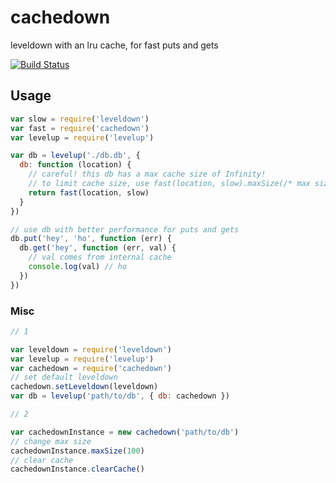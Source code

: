 # cachedown

leveldown with an lru cache, for fast puts and gets

[![Build Status](https://travis-ci.org/mvayngrib/cachedown.png)](https://travis-ci.org/mvayngrib/cachedown)

## Usage

```js
var slow = require('leveldown')
var fast = require('cachedown')
var levelup = require('levelup')

var db = levelup('./db.db', {
  db: function (location) {
    // careful! this db has a max cache size of Infinity!
    // to limit cache size, use fast(location, slow).maxSize(/* max size */)
    return fast(location, slow)
  }
})

// use db with better performance for puts and gets
db.put('hey', 'ho', function (err) {
  db.get('hey', function (err, val) {
    // val comes from internal cache
    console.log(val) // ho
  })
})
```

### Misc

```js
// 1

var leveldown = require('leveldown')
var levelup = require('levelup')
var cachedown = require('cachedown')
// set default leveldown
cachedown.setLeveldown(leveldown)
var db = levelup('path/to/db', { db: cachedown })

// 2

var cachedownInstance = new cachedown('path/to/db')
// change max size
cachedownInstance.maxSize(100)
// clear cache
cachedownInstance.clearCache()
```
